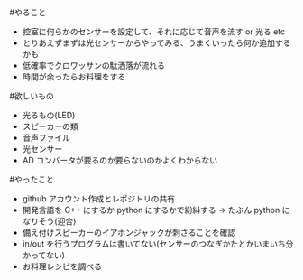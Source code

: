 #やること
- 控室に何らかのセンサーを設定して、それに応じて音声を流す or 光る etc
- とりあえずまずは光センサーからやってみる、うまくいったら何か追加するかも
- 低確率でクロワッサンの駄洒落が流れる
- 時間が余ったらお料理をする

#欲しいもの
- 光るもの(LED)
- スピーカーの類
- 音声ファイル
- 光センサー
- AD コンバータが要るのか要らないのかよくわからない

#やったこと
- github アカウント作成とレポジトリの共有
- 開発言語を C++ にするか python にするかで紛糾する -> たぶん python になりそう(迎合)
- 備え付けスピーカーのイアホンジャックが刺さることを確認
- in/out を行うプログラムは書いてない(センサーのつなぎかたとかいまいち分かってない)
- お料理レシピを調べる

